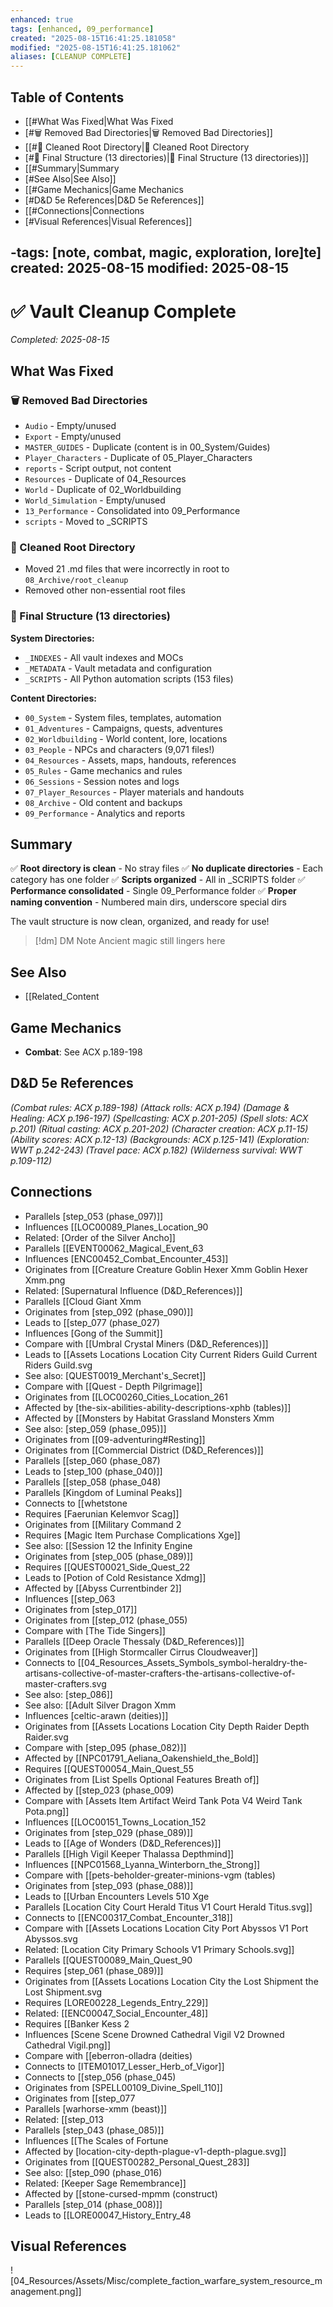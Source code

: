 ```yaml
---
enhanced: true
tags: [enhanced, 09_performance]
created: "2025-08-15T16:41:25.181058"
modified: "2025-08-15T16:41:25.181062"
aliases: [CLEANUP COMPLETE]
---
```


## Table of Contents
- [[#What Was Fixed|What Was Fixed
- [#🗑️ Removed Bad Directories|🗑️ Removed Bad Directories]]
- [[#📁 Cleaned Root Directory|📁 Cleaned Root Directory
- [#🔧 Final Structure (13 directories)|🔧 Final Structure (13 directories)]]
- [[#Summary|Summary
- [#See Also|See Also]]
- [[#Game Mechanics|Game Mechanics
- [#D&D 5e References|D&D 5e References]]
- [[#Connections|Connections
- [#Visual References|Visual References]]

-tags: [note, combat, magic, exploration, lore]te]
created: 2025-08-15
modified: 2025-08-15
---

# ✅ Vault Cleanup Complete

*Completed: 2025-08-15*

## What Was Fixed

### 🗑️ Removed Bad Directories
- `Audio` - Empty/unused
- `Export` - Empty/unused
- `MASTER_GUIDES` - Duplicate (content is in 00_System/Guides)
- `Player_Characters` - Duplicate of 05_Player_Characters
- `reports` - Script output, not content
- `Resources` - Duplicate of 04_Resources
- `World` - Duplicate of 02_Worldbuilding
- `World_Simulation` - Empty/unused
- `13_Performance` - Consolidated into 09_Performance
- `scripts` - Moved to _SCRIPTS

### 📁 Cleaned Root Directory
- Moved 21 .md files that were incorrectly in root to `08_Archive/root_cleanup`
- Removed other non-essential root files

### 🔧 Final Structure (13 directories)

**System Directories:**
- `_INDEXES` - All vault indexes and MOCs
- `_METADATA` - Vault metadata and configuration
- `_SCRIPTS` - All Python automation scripts (153 files)

**Content Directories:**
- `00_System` - System files, templates, automation
- `01_Adventures` - Campaigns, quests, adventures
- `02_Worldbuilding` - World content, lore, locations
- `03_People` - NPCs and characters (9,071 files!)
- `04_Resources` - Assets, maps, handouts, references
- `05_Rules` - Game mechanics and rules
- `06_Sessions` - Session notes and logs
- `07_Player_Resources` - Player materials and handouts
- `08_Archive` - Old content and backups
- `09_Performance` - Analytics and reports

## Summary

✅ **Root directory is clean** - No stray files
✅ **No duplicate directories** - Each category has one folder
✅ **Scripts organized** - All in _SCRIPTS folder
✅ **Performance consolidated** - Single 09_Performance folder
✅ **Proper naming convention** - Numbered main dirs, underscore special dirs

The vault structure is now clean, organized, and ready for use!

> [!dm] DM Note
> Ancient magic still lingers here

## See Also
- [[Related_Content

## Game Mechanics
- **Combat**: See ACX p.189-198

## D&D 5e References

*(Combat rules: ACX p.189-198)*
*(Attack rolls: ACX p.194)*
*(Damage & Healing: ACX p.196-197)*
*(Spellcasting: ACX p.201-205)*
*(Spell slots: ACX p.201)*
*(Ritual casting: ACX p.201-202)*
*(Character creation: ACX p.11-15)*
*(Ability scores: ACX p.12-13)*
*(Backgrounds: ACX p.125-141)*
*(Exploration: WWT p.242-243)*
*(Travel pace: ACX p.182)*
*(Wilderness survival: WWT p.109-112)*

## Connections

- Parallels [step_053 (phase_097)]]
- Influences [[LOC00089_Planes_Location_90
- Related: [Order of the Silver Ancho]]
- Parallels [[EVENT00062_Magical_Event_63
- Influences [ENC00452_Combat_Encounter_453]]
- Originates from [[Creature Creature Goblin Hexer Xmm Goblin Hexer Xmm.png
- Related: [Supernatural Influence (D&D_References)]]
- Parallels [[Cloud Giant Xmm
- Originates from [step_092 (phase_090)]]
- Leads to [[step_077 (phase_027)
- Influences [Gong of the Summit]]
- Compare with [[Umbral Crystal Miners (D&D_References)]]
- Leads to [[Assets Locations Location City Current Riders Guild Current Riders Guild.svg
- See also: [QUEST0019_Merchant's_Secret]]
- Compare with [[Quest - Depth Pilgrimage]]
- Originates from [[LOC00260_Cities_Location_261
- Affected by [the-six-abilities-ability-descriptions-xphb (tables)]]
- Affected by [[Monsters by Habitat Grassland Monsters Xmm
- See also: [step_059 (phase_095)]]
- Originates from [[09-adventuring#Resting]]
- Originates from [[Commercial District (D&D_References)]]
- Parallels [[step_060 (phase_087)
- Leads to [step_100 (phase_040)]]
- Parallels [[step_058 (phase_048)
- Parallels [Kingdom of Luminal Peaks]]
- Connects to [[whetstone
- Requires [Faerunian Kelemvor Scag]]
- Originates from [[Military Command 2
- Requires [Magic Item Purchase Complications Xge]]
- See also: [[Session 12 the Infinity Engine
- Originates from [step_005 (phase_089)]]
- Requires [[QUEST00021_Side_Quest_22
- Leads to [Potion of Cold Resistance Xdmg]]
- Affected by [[Abyss Currentbinder 2]]
- Influences [[step_063
- Originates from [step_017]]
- Originates from [[step_012 (phase_055)
- Compare with [The Tide Singers]]
- Parallels [[Deep Oracle Thessaly (D&D_References)]]
- Originates from [[High Stormcaller Cirrus Cloudweaver]]
- Connects to [[04_Resources_Assets_Symbols_symbol-heraldry-the-artisans-collective-of-master-crafters-the-artisans-collective-of-master-crafters.svg
- See also: [step_086]]
- See also: [[Adult Silver Dragon Xmm
- Influences [celtic-arawn (deities)]]
- Originates from [[Assets Locations Location City Depth Raider Depth Raider.svg
- Compare with [step_095 (phase_082)]]
- Affected by [[NPC01791_Aeliana_Oakenshield_the_Bold]]
- Requires [[QUEST00054_Main_Quest_55
- Originates from [List Spells Optional Features Breath of]]
- Affected by [[step_023 (phase_009)
- Compare with [Assets Item Artifact Weird Tank Pota V4 Weird Tank Pota.png]]
- Influences [[LOC00151_Towns_Location_152
- Originates from [step_029 (phase_089)]]
- Leads to [[Age of Wonders (D&D_References)]]
- Parallels [[High Vigil Keeper Thalassa Depthmind]]
- Influences [[NPC01568_Lyanna_Winterborn_the_Strong]]
- Compare with [[pets-beholder-greater-minions-vgm (tables)
- Originates from [step_093 (phase_088)]]
- Leads to [[Urban Encounters Levels 510 Xge
- Parallels [Location City Court Herald Titus V1 Court Herald Titus.svg]]
- Connects to [[ENC00317_Combat_Encounter_318]]
- Compare with [[Assets Locations Location City Port Abyssos V1 Port Abyssos.svg
- Related: [Location City Primary Schools V1 Primary Schools.svg]]
- Parallels [[QUEST00089_Main_Quest_90
- Requires [step_061 (phase_089)]]
- Originates from [[Assets Locations Location City the Lost Shipment the Lost Shipment.svg
- Requires [LORE00228_Legends_Entry_229]]
- Related: [[ENC00047_Social_Encounter_48]]
- Requires [[Banker Kess 2
- Influences [Scene Scene Drowned Cathedral Vigil V2 Drowned Cathedral Vigil.png]]
- Compare with [[eberron-olladra (deities)
- Connects to [ITEM01017_Lesser_Herb_of_Vigor]]
- Connects to [[step_056 (phase_045)
- Originates from [SPELL00109_Divine_Spell_110]]
- Originates from [[step_077
- Parallels [warhorse-xmm (beast)]]
- Related: [[step_013
- Parallels [step_043 (phase_085)]]
- Influences [[The Scales of Fortune
- Affected by [location-city-depth-plague-v1-depth-plague.svg]]
- Originates from [[QUEST00282_Personal_Quest_283]]
- See also: [[step_090 (phase_016)
- Related: [Keeper Sage Remembrance]]
- Affected by [[stone-cursed-mpmm (construct)
- Parallels [step_014 (phase_008)]]
- Leads to [[LORE00047_History_Entry_48

## Visual References
![04_Resources/Assets/Misc/complete_faction_warfare_system_resource_management.png]]
